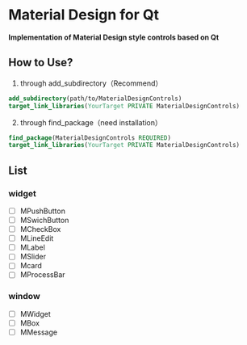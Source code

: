 # Material Design for Qt
**Implementation of Material Design style controls based on Qt**
## How to Use?
1. through add_subdirectory（Recommend）

```cmake
add_subdirectory(path/to/MaterialDesignControls)
target_link_libraries(YourTarget PRIVATE MaterialDesignControls)
```

2. through find_package（need installation）

```cmake
find_package(MaterialDesignControls REQUIRED)
target_link_libraries(YourTarget PRIVATE MaterialDesignControls)
```
## List
### widget
- [ ] MPushButton
- [ ] MSwichButton
- [ ] MCheckBox
- [ ] MLineEdit
- [ ] MLabel
- [ ] MSlider
- [ ] Mcard
- [ ] MProcessBar
### window
- [ ] MWidget
- [ ] MBox
- [ ] MMessage